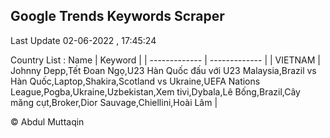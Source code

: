 

## Google Trends Keywords Scraper 
 
Last Update 02-06-2022 , 17:45:24

Country List :
 Name  | Keyword |
| ------------- | ------------- |
| VIETNAM | Johnny Depp,Tết Đoan Ngọ,U23 Hàn Quốc đấu với U23 Malaysia,Brazil vs Hàn Quốc,Laptop,Shakira,Scotland vs Ukraine,UEFA Nations League,Pogba,Ukraine,Uzbekistan,Xem tivi,Dybala,Lê Bống,Brazil,Cây măng cụt,Broker,Dior Sauvage,Chiellini,Hoài Lâm |



© Abdul Muttaqin 

